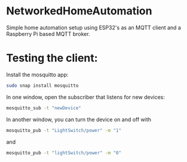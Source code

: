 # NetworkedHomeAutomation
Simple home automation setup using ESP32's as an MQTT client and a Raspberry Pi based MQTT broker.

# Testing the client:

Install the mosquitto app:

```bash
sudo snap install mosquitto
```

In one window, open the subscriber that listens for new devices:

```bash
mosquitto_sub -t "newDevice"
```

In another window, you can turn the device on and off with 

```bash
mosquitto_pub -t "LightSwitch/power" -m "1"
```

and

```bash
mosquitto_pub -t "lightSwitch/power" -m "0"
```

